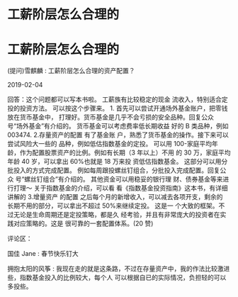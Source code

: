 # 工薪阶层怎么合理的

# 工薪阶层怎么合理的

(提问)雪麒麟 : 工薪阶层怎么合理的资产配置？

2019-02-04

回答：这个问题都可以写本书啦。 工薪族有比较稳定的现金 流收入，特别适合定投的投资方法。 可以按这个步骤来。 1\. 首先可以尝试开通场外基金账户，把零钱放在货币基金中， 打理好。货币基金是几乎不会亏损的安全品种。回复公众 号“场外基金”有介绍的。 货币基金可以考虑费率低长期收益 好的 B 类品种，例如 003474\. 2.存量资产的配置 有了基金账 户，熟悉了货币基金的操作。接下来可以尝试风险大一些的 品种，例如低估指数基金的定投。 可以用 100-家庭平均年 龄，作为配置股票资产的比例。例如有长期（3 年以上）不用 的 30 万，家庭平均年龄 40 岁，可以拿出 60%也就是 18 万来投 资低估指数基金。 这部分可以用分批投入的方式完成配置。 例如每周跟投螺丝钉组合，分批投入完成配置。回复公众 号“螺丝钉组合”有介绍的。 其他资金可以用稳妥的银行理 财、债券基金等来进行打理～ 关于指数基金的介绍，可以看 看《指数基金投资指南》这本书，有详细讲解的 3.增量资产 的配置 之后每个月的新增收入，可以减去各项开支，剩余的 长期不用的部分，可以拿出不超过 50%来继续定投。 这是一 个大致的框架。不过无论是生命周期还是定投策略，都是久 经考验，并且有非常庞大的投资者在实践对应策略的。这是 很可靠的一套配置体系。(20 赞)

评论区：

国佳 Jane : 春节快乐钉大

拥抱太阳的风筝 : 我现在走的就是这条路，不过在存量资产中，我的作法比较激进些，指数基金投入的比例较大，每个人 可以根据自已的实际情况，负担轻的可以多投些。